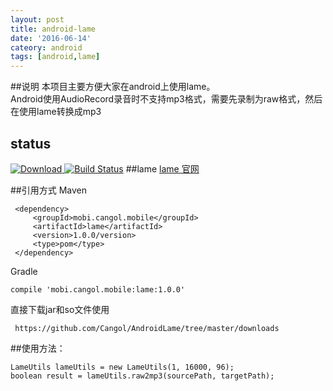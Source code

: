 ```yaml
---
layout: post
title: android-lame
date: '2016-06-14'
cateory: android
tags: [android,lame]
---
```

##说明
本项目主要方便大家在android上使用lame。  
Android使用AudioRecord录音时不支持mp3格式，需要先录制为raw格式，然后在使用lame转换成mp3

## status
[ ![Download](https://api.bintray.com/packages/cangol/maven/AndroidLame/images/download.svg) ](https://bintray.com/cangol/maven/AndroidLame/_latestVersion)
[![Build Status](https://travis-ci.org/Cangol/AndroidLame.svg?branch=master)](https://travis-ci.org/Cangol/AndroidLame)
##lame
[lame 官网](http://lame.sourceforge.net/)

##引用方式
Maven

     <dependency>
         <groupId>mobi.cangol.mobile</groupId>
         <artifactId>lame</artifactId>
         <version>1.0.0/version>
         <type>pom</type>
     </dependency>
Gradle
 
    compile 'mobi.cangol.mobile:lame:1.0.0'
直接下载jar和so文件使用
    
     https://github.com/Cangol/AndroidLame/tree/master/downloads
##使用方法：

    LameUtils lameUtils = new LameUtils(1, 16000, 96);
    boolean result = lameUtils.raw2mp3(sourcePath, targetPath);
